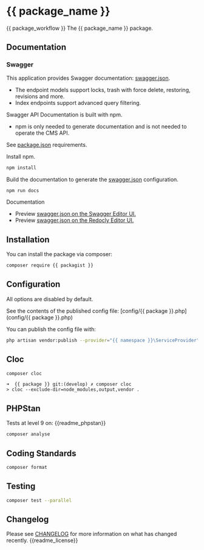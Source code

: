 # {{ package_name }}
{{ package_workflow }}
The {{ package_name }} package.

## Documentation

### Swagger

This application provides Swagger documentation: [swagger.json](swagger.json).
- The endpoint models support locks, trash with force delete, restoring, revisions and more.
- Index endpoints support advanced query filtering.

Swagger API Documentation is built with npm.
- npm is only needed to generate documentation and is not needed to operate the CMS API.

See [package.json](package.json) requirements.

Install npm.

```sh
npm install
```

Build the documentation to generate the [swagger.json](swagger.json) configuration.

```sh
npm run docs
```

Documentation
- Preview [swagger.json on the Swagger Editor UI.](https://editor.swagger.io/?url=https://raw.githubusercontent.com/{{packagist}}/develop/swagger.json)
- Preview [swagger.json on the Redocly Editor UI.](https://redocly.github.io/redoc/?url=https://raw.githubusercontent.com/{{packagist}}/develop/swagger.json)

## Installation

You can install the package via composer:

```bash
composer require {{ packagist }}
```

## Configuration

All options are disabled by default.

See the contents of the published config file: [config/{{ package }}.php](config/{{ package }}.php)

You can publish the config file with:
```bash
php artisan vendor:publish --provider="{{ namespace }}\ServiceProvider" --tag="playground-config"
```

## Cloc

```sh
composer cloc
```

```
➜  {{ package }} git:(develop) ✗ composer cloc
> cloc --exclude-dir=node_modules,output,vendor .
```

## PHPStan

Tests at level 9 on:
{{readme_phpstan}}

```sh
composer analyse
```

## Coding Standards

```sh
composer format
```

## Testing

```sh
composer test --parallel
```

## Changelog

Please see [CHANGELOG](CHANGELOG.md) for more information on what has changed recently.
{{readme_license}}